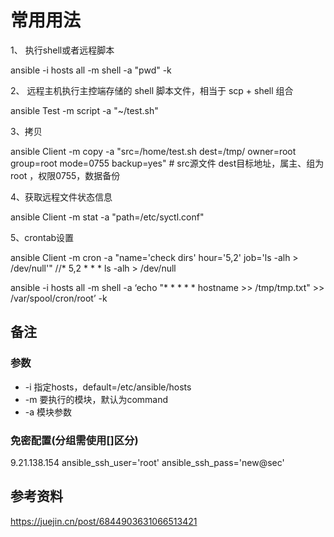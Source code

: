 # 常用用法

1、 执行shell或者远程脚本

ansible -i hosts all -m shell -a "pwd" -k

2、 远程主机执行主控端存储的 shell 脚本文件，相当于 scp + shell 组合

ansible Test -m script -a "~/test.sh" 

3、拷贝

ansible Client -m copy -a "src=/home/test.sh dest=/tmp/ owner=root group=root mode=0755 backup=yes"   # src源文件 dest目标地址，属主、组为root ，权限0755，数据备份

4、获取远程文件状态信息

ansible Client -m stat -a "path=/etc/syctl.conf"

5、crontab设置

ansible Client -m cron -a "name='check dirs' hour='5,2' job='ls -alh > /dev/null'"  //* 5,2 * * * ls -alh > /dev/null

ansible -i hosts all -m shell -a ‘echo "* * * * * hostname >> /tmp/tmp.txt" >> /var/spool/cron/root’ -k


## 备注
### 参数
* -i   指定hosts，default=/etc/ansible/hosts
* -m   要执行的模块，默认为command
* -a   模块参数

### 免密配置(分组需使用[]区分)

9.21.138.154  ansible_ssh_user='root'  ansible_ssh_pass='new@sec'

## 参考资料
https://juejin.cn/post/6844903631066513421